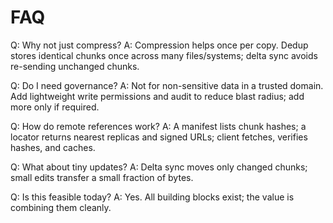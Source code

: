 # FAQ

Q: Why not just compress?
A: Compression helps once per copy. Dedup stores identical chunks once across many files/systems; delta sync avoids re-sending unchanged chunks.

Q: Do I need governance?
A: Not for non-sensitive data in a trusted domain. Add lightweight write permissions and audit to reduce blast radius; add more only if required.

Q: How do remote references work?
A: A manifest lists chunk hashes; a locator returns nearest replicas and signed URLs; client fetches, verifies hashes, and caches.

Q: What about tiny updates?
A: Delta sync moves only changed chunks; small edits transfer a small fraction of bytes.

Q: Is this feasible today?
A: Yes. All building blocks exist; the value is combining them cleanly.

